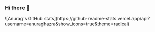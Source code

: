 ### Hi there 👋

<div>
  ![Anurag's GitHub stats](https://github-readme-stats.vercel.app/api?username=anuraghazra&show_icons=true&theme=radical)
</div>
